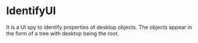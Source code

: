 IdentifyUI
==========

It is a UI spy to identify properties of desktop objects. The objects appear in the form of a tree with desktop being the root.
